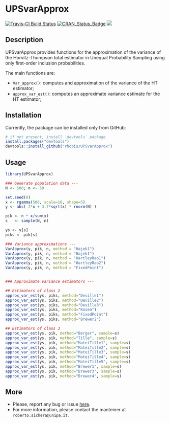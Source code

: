 UPSvarApprox
======================================================

[![Travis-CI Build Status](https://travis-ci.org/rhobis/UPSvarApprox.svg?branch=master)](https://travis-ci.org/rhobis/UPSvarApprox)
[![CRAN\_Status\_Badge](https://www.r-pkg.org/badges/version/UPSvarApprox)](https://cran.r-project.org/package=UPSvarApprox)
[![](https://cranlogs.r-pkg.org/badges/grand-total/UPSvarApprox)](https://cran.r-project.org/package=UPSvarApprox)


Description 
-----------------

UPSvarApprox provides functions for the approximation of the variance of the 
Horvitz-Thompson total estimator in Unequal Probability Sampling
using only first-order inclusion probabilities.

The main functions are:

- `Var_approx()`: computes and approximation of the variance of the HT estimator; 
- `approx_var_est()`: computes an approximate variance estimate for the HT estimator;



Installation
------------

Currently, the package can be installed only from GitHub:

``` r
# if not present, install 'devtools' package
install.packages("devtools")
devtools::install_github("rhobis/UPSvarApprox")
```

Usage
-----

``` r
library(UPSvarApprox)

### Generate population data ---
N <- 500; n <- 50

set.seed(0)
x <- rgamma(500, scale=10, shape=5)
y <- abs( 2*x + 3.7*sqrt(x) * rnorm(N) )

pik <- n * x/sum(x)
s   <- sample(N, n)

ys <- y[s]
piks <- pik[s]

### Variance approximations ---
VarApprox(y, pik, n, method = "Hajek1")
VarApprox(y, pik, n, method = "Hajek1")
VarApprox(y, pik, n, method = "HartleyRao1")
VarApprox(y, pik, n, method = "HartleyRao2")
VarApprox(y, pik, n, method = "FixedPoint")


### Approximate variance estimators ---

## Estimators of class 2
approx_var_est(ys, piks, method="Deville1")
approx_var_est(ys, piks, method="Deville2")
approx_var_est(ys, piks, method="Deville3")
approx_var_est(ys, piks, method="Rosen")
approx_var_est(ys, piks, method="FixedPoint")
approx_var_est(ys, piks, method="Brewer2")

## Estimators of class 3 
approx_var_est(ys, pik, method="Berger", sample=s)
approx_var_est(ys, pik, method="Tille", sample=s)
approx_var_est(ys, pik, method="MateiTille1", sample=s)
approx_var_est(ys, pik, method="MateiTille2", sample=s)
approx_var_est(ys, pik, method="MateiTille3", sample=s)
approx_var_est(ys, pik, method="MateiTille4", sample=s)
approx_var_est(ys, pik, method="MateiTille5", sample=s)
approx_var_est(ys, pik, method="Brewer1", sample=s)
approx_var_est(ys, pik, method="Brewer3", sample=s)
approx_var_est(ys, pik, method="Brewer4", sample=s)

```

More
----

- Please, report any bug or issue [here](https://github.com/rhobis/UPSvarApprox/issues).
- For more information, please contact the manteiner at `roberto.sichera@unipa.it`. 

